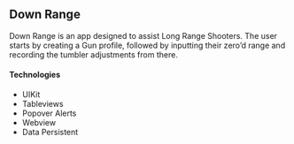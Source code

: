## Down Range 

Down Range is an app designed to assist Long Range Shooters. The user starts by creating a Gun profile, followed by inputting their zero’d range and  recording the tumbler adjustments from there.

#### Technologies
 - UIKit
 - Tableviews 
 - Popover Alerts
 - Webview 
 - Data Persistent 
